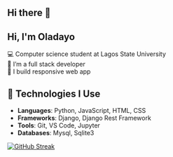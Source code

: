 ## Hi there 👋

## Hi, I'm Oladayo

💻 Computer science student at Lagos State University <br>
🌱 I’m a full stack developer <br>
🔭 I build responsive web app

## 🔧 Technologies I Use
- **Languages**: Python, JavaScript, HTML, CSS
- **Frameworks**: Django, Django Rest Framework
- **Tools**: Git, VS Code, Jupyter
- **Databases**: Mysql, Sqlite3

[![GitHub Streak](https://github-readme-streak-stats.herokuapp.com?user=oladayotech)](https://git.io/streak-stats)

